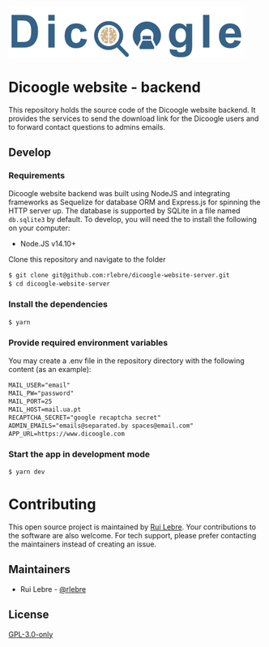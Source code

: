 <img src="assets/images/logo-small.png" alt="logo" height="100"/>

# Dicoogle website - backend

This repository holds the source code of the Dicoogle website backend. It provides the services to send the download link for the Dicoogle users and to forward contact questions to admins emails.

## Develop

### Requirements

Dicoogle website backend was built using NodeJS and integrating frameworks as Sequelize for database ORM and Express.js for spinning the HTTP server up. The database is supported by SQLite in a file named `db.sqlite3` by default. To develop, you will need the to install the following on your computer:

- Node.JS v14.10+

Clone this repository and navigate to the folder

```bash
$ git clone git@github.com:rlebre/dicoogle-website-server.git
$ cd dicoogle-website-server
```

### Install the dependencies

```bash
$ yarn
```

### Provide required environment variables

You may create a .env file in the repository directory with the following content (as an example):

```env
MAIL_USER="email"
MAIL_PW="password"
MAIL_PORT=25
MAIL_HOST=mail.ua.pt
RECAPTCHA_SECRET="google recaptcha secret"
ADMIN_EMAILS="emails@separated.by spaces@email.com"
APP_URL=https://www.dicoogle.com
```

### Start the app in development mode

```bash
$ yarn dev
```

# Contributing

This open source project is maintained by [Rui Lebre](http://www.ruilebre.com). Your contributions to the software are also welcome. For tech support, please prefer contacting the maintainers instead of creating an issue.

## Maintainers

- Rui Lebre - [@rlebre](https://github.com/rlebre)

## License

[GPL-3.0-only](https://spdx.org/licenses/GPL-3.0-only.html)
